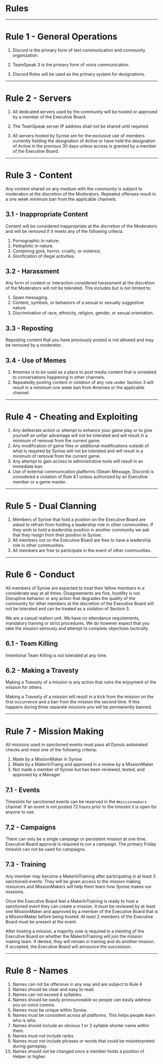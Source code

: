 # Rules
<hr/>

# Rule 1 - General Operations
1. Discord is the primary form of text communication and community organization.

2. TeamSpeak 3 is the primary form of voice communication.

3. Discord Roles will be used as the primary system for designations.

<hr/>

# Rule 2 - Servers
1. All dedicated servers used by the community will be hosted or approved by a member of the Executive Board.

2. The TeamSpeak server IP address shall not be shared until required.

3. All servers hosted by Synixe are for the exclusive use of members currently holding the designation of Active or have held the designation of Active in the previous 30 days unless access is granted by a member of the Executive Board.

<hr/>

# Rule 3 - Content
Any content shared on any medium with the community is subject to moderation at the discretion of the Moderators. Repeated offenses result in a one week minimum ban from the applicable channels.

## 3.1 - Inappropriate Content
Content will be considered inappropriate at the discretion of the Moderators and will be removed if it meets any of the following criteria.
1. Pornographic in nature.
2. Pedophilic in nature.
3. Containing gore, horror, cruelty, or violence.
4. Glorification of illegal activities.

## 3.2 - Harassment
Any form of content or interaction considered harassment at the discretion of the Moderators will not be tolerated.
This includes but is not limited to:
1. Spam messaging.
2. Content, symbols, or behaviors of a sexual or sexually suggestive nature.
3. Discrimination of race, ethnicity, religion, gender, or sexual orientation.

## 3.3 - Reposting
Reposting content that you have previously posted is not allowed and may be removed by a moderator.

## 3.4 - Use of Memes
1. #memes is to be used as a place to post media content that is unrelated to conversations happening in other channels.
2. Repeatedly posting content in violation of any rule under Section 3 will result in a minimum one week ban from #memes or the applicable channel.

<hr/>

# Rule 4 - Cheating and Exploiting
1. Any deliberate action or attempt to enhance your game play or to give yourself an unfair advantage will not be tolerated and will result in a minimum of removal from the current game.
2. Any modification of game files or additional modifications outside of what is required by Synixe will not be tolerated and will result in a minimum of removal from the current game.
3. Any attempt to gain access to administrative tools will result in an immediate ban.
4. Use of external communication platforms (Steam Message, Discord) is considered a violation of Rule 4.1 unless authorized by an Executive member or a game master.

<hr/>

# Rule 5 - Dual Clanning
1. Members of Synixe that hold a position on the Executive Board are asked to refrain from holding a leadership role in other communities. If they wish to hold a leadership position in another community we ask that they resign from their position in Synixe.
2. All members not on the Executive Board are free to have a leadership role in other communities.
3. All members are free to participate in the event of other communities.

<hr/>

# Rule 6 - Conduct
All members of Synixe are expected to treat their fellow members in a considerate way at all times. Disagreements are fine, hostility is not. Disruptive behavior or any action that degrades the quality of the community for other members at the discretion of the Executive Board will not be tolerated and can be treated as a violation of Section 3.

We are a casual realism unit. We have no attendance requirements, mandatory training or strict procedures. We do however expect that you take the mission seriously and attempt to complete objectives tactically.

## 6.1 - Team Killing
Intentional Team Killing is not tolerated at any time.

## 6.2 - Making a Travesty
Making a Travesty of a mission is any action that ruins the enjoyment of the mission for others.

Making a Travesty of a mission will result in a kick from the mission on the first occurrence and a ban from the mission the second time. If this happens during three separate missions you will be permanently banned.

<hr/>

# Rule 7 - Mission Making
All missions used in sanctioned events must pass all Dynulo automated checks and meet one of the following criteria:
1. Made by a MissionMaker in Synixe
2. Made by a MakerInTraing and approved in a review by a MissionMaker
3. Not made a member of Synixe but has been reviewed, tested, and approved by a Manager

## 7.1 - Events
Timeslots for sanctioned events can be reserved in the `#missionmakers` channel. If an event is not posted 72 hours prior to the timeslot it is open for anyone to use.

## 7.2 - Campaigns
There can only be a single campaign or persistent mission at one time. Executive Board approval is required to run a campaign. The primary Friday timeslot can not be used for campaigns.

## 7.3 - Training
Any member may become a MakerInTraining after participating in at least 3 sanctioned events. They will be given access to the mission making resources and MissionMakers will help them learn how Synixe makes our missions.

Once the Executive Board feel a MakerInTraining is ready to host a sanctioned event they can create a mission. It must be reviewed by at least one MissionMaker and approved by a member of the Executive Board that is a MissionMaker before being hosted. At least 2 members of the Executive Board must be present at the event.

After hosting a mission, a majority vote is required in a meeting of the Executive Board on whether the MakerInTraining will join the mission making team. If denied, they will remain in training and do another mission. If accepted, the Executive Board will announce the succession.

<hr/>

# Rule 8 - Names
1. Names can not be offensive in any way and are subject to Rule 4
2. Names should be clear and easy to read.
3. Names can not exceed 4 syllables.
4. Names should be easily pronounceable so people can easily address you on voice comms.
5. Names must be unique within Synixe.
6. Names must be consistent across all platforms. This helps people learn who is who.
7. Names should include an obvious 1 or 2 syllable shorter name within them.
8. Names must not include ranks.
9. Names must not include phrases or words that could be misinterpreted during gameplay.
10. Names should not be changed once a member holds a position of Helper or higher.
